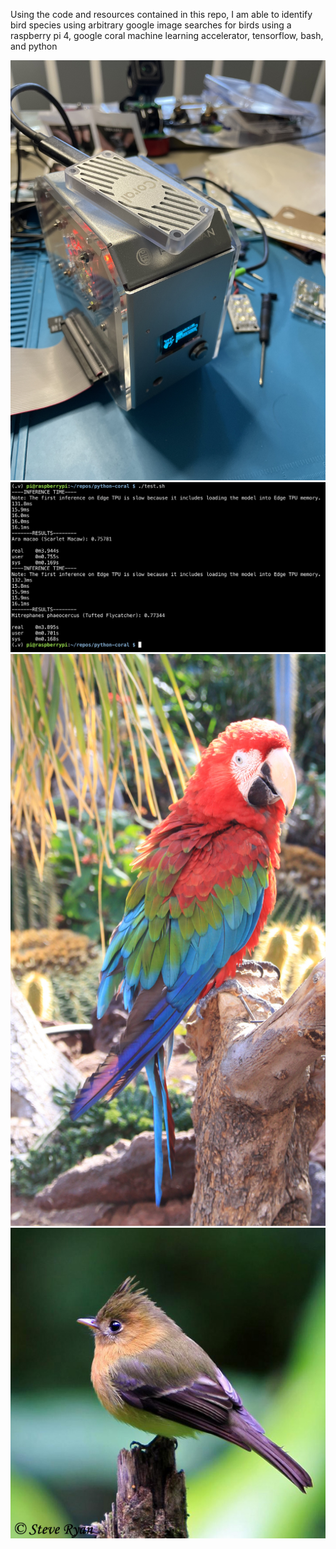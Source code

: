 Using the code and resources contained in this repo, I am able to identify bird species using arbitrary google image searches for birds using a raspberry pi 4, google coral machine learning accelerator, tensorflow, bash, and python

![setup](39DEFED1-15B6-4F4F-89B7-AB3A3A668D53.jpeg)
![birds](birds.png)
![parrot](images/birds/parrot.jpg)
![tufted flycatcher](images/birds/tufted_flycatcher.jpg)
